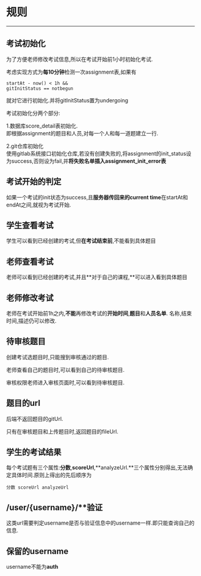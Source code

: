 # 规则

---

## 考试初始化

为了方便老师修改考试信息,所以在考试开始前1小时初始化考试.

考虑实现方式为**每10分钟**检测一次assignment表,如果有

```
startAt - now() < 1h &&
gitInitStatus == notbegun
```

就对它进行初始化.并将gitInitStatus置为undergoing

考试初始化分两个部分:

1.数据库score\_detail表初始化.  
即根据assignment的题目和人员,对每一个人和每一道题建立一行.

2.git仓库初始化  
使用gitlab系统接口初始化仓库,若没有创建失败的,将assignment的init\_status设为success,否则设为fail,并**将失败名单插入assignment\_init\_error表**

## 考试开始的判定

如果一个考试的init状态为success,且**服务器传回来的current time**在startAt和endAt之间,就视为考试开始.

## 学生查看考试

学生可以看到已经创建的考试,但**在考试结束前**,不能看到具体题目

## 老师查看考试

老师可以看到已经创建的考试,并且**对于自己的课程,**可以进入看到具体题目

## 老师修改考试

老师在考试开始前1h之内,**不能**再修改考试的**开始时间**,**题目**和**人员名单**. 名称,结束时间,描述仍可以修改.

## 待审核题目

创建考试选题目时,只能搜到审核通过的题目.

老师查看自己的题目时,可以看到自己的待审核题目.

审核权限老师进入审核页面时,可以看到待审核题目.

## 题目的url

后端不返回题目的gitUrl.

只有在审核题目和上传题目时,返回题目的fileUrl.

## 学生的考试结果

每个考试题有三个属性:**分数**,**scoreUrl**,**analyzeUrl.**三个属性分别得出,无法确定具体时间.原则上得出的先后顺序为

`分数 scoreUrl analyzeUrl`

## /user/{username}/\*\*验证

这类url需要判定username是否与验证信息中的username一样.即只能查询自己的信息.

## 保留的username

username不能为**auth**


